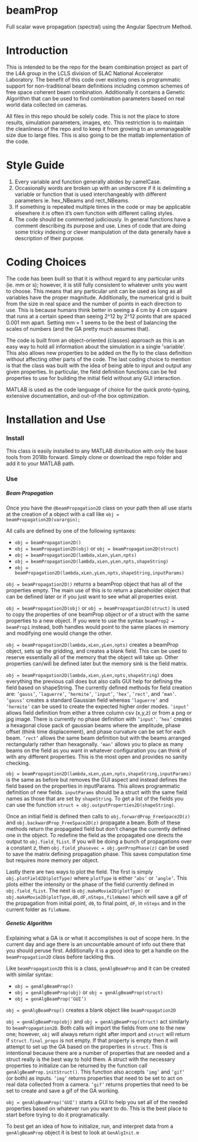 # beamProp
Full scalar wave propagation (spectral) using the Angular Spectrum Method.

# Introduction
This is intended to be the repo for the beam combination project as part of the L4A group in the LCLS division of SLAC National Accelerator Laboratory. The benefit of this code over existing ones is programmatic support for non-traditional beam definitions including common schemes of free space coherent beam combination. Additionally it contains a Genetic Algorithm that can be used to find combination parameters based on real world data collected on cameras.

All files in this repo should be solely code. This is not the place to store results, simulation parameters, images, etc. This restriction is to maintain the cleanliness of the repo and to keep it from growing to an unmanageable size due to large files. This is also going to be the matlab implementation of the code.

# Style Guide
1) Every variable and function generally abides by camelCase. 
2) Occasionally words are broken up with an underscore if it is delimiting a variable or function that is used interchangeably with different parameters ie. hex_NBeams and rect_NBeams.
3) If something is repeated multiple times in the code or may be applicable elsewhere it is often it’s own function with different calling styles.
4) The code should be commented judiciously. In general functions have a comment describing its purpose and use. Lines of code that are doing some tricky indexing or clever manipulation of the data generally have a description of their purpose.

# Coding Choices
The code has been built so that it is without regard to any particular units (ie. mm or s); however, it is still fully consistent to whatever units you want to choose. This means that any particular unit can be used as long as all variables have the proper magnitude. Additionally, the numerical grid is built from the size in real space and the number of points in each direction to use. This is because humans think better in seeing a 4 cm by 4 cm square that runs at a certain speed than seeing 2^12 by 2^12 points that are spaced 0.001 mm apart. Setting mm = 1 seems to be the best of balancing the scales of numbers (and the GA pretty much assumes that).

The code is built from an object-oriented (classes) approach as this is an easy way to hold all information about the simulation in a single 'variable'. This also allows new properties to be added on the fly to the class definition without affecting other parts of the code. The last coding choice to mention is that the class was built with the idea of being able to input and output any given properties. In particular, the field definition functions can be fed properties to use for building the initial field without any GUI interaction.

MATLAB is used as the code language of choice for the quick proto-typing, extensive documentation, and out-of-the box optimization.

# Installation and Use

### Install
This class is easily installed to any MATLAB distribution with only the base tools from 2018b forward. Simply clone or download the repo folder and add it to your MATLAB path.

### Use
##### Beam Propagation
Once you have the `@beamPropagation2D` class on your path then all use starts at the creation of a object with a call like `obj = beamPropagation2D(varargin);`

All calls are defined by one of the following syntaxes:

- `obj = beamPropagation2D()`
- `obj = beamPropagation2D(obj)` or `obj = beamPropagation2D(struct)`
- `obj = beamPropagation2D(lambda,xLen,yLen,npts)`
- `obj = beamPropagation2D(lambda,xLen,yLen,npts,shapeString)`
- `obj = beamPropagation2D(lambda,xLen,yLen,npts,shapeString,inputParams)`

`obj = beamPropagation2D()` returns a beamProp object that has all of the properties empty. The main use of this is to return a placeholder object that can be defined later or if you just want to see what all properties exist.

`obj = beamPropagation2D(obj)` or `obj = beamPropagation2D(struct)` is used to copy the properties of one beamProp object or of a struct with the same properties to a new object. If you were to use the syntax `beamProp2 = beamProp1` instead, both handles would point to the same places in memory and modifying one would change the other.

`obj = beamPropagation2D(lambda,xLen,yLen,npts)` creates a beamProp object, sets up the gridding, and creates a blank field. This can be used to reserve essentially all of the memory that the object will take up. Other properties can/will be defined later but the memory sink is the field matrix.

`obj = beamPropagation2D(lambda,xLen,yLen,npts,shapeString)` does everything the previous call does but also calls GUI help for defining the field based on shapeString. The currently defined methods for field creation are: `’gauss’`, `’laguerre’`, `’hermite’`, `’input’`, `’hex’`, `’rect’`, and `’man’`. `’gauss’` creates a standard Gaussian field whereas `’laguerre’` and `’hermite’` can be used to create the expected higher order modes. `’input’` allows field definition from either a three column csv (x,y,z) or from a png or jpg image. There is currently no phase definition with `’input’`. `’hex’` creates a hexagonal close pack of gaussian beams where the amplitude, phase offset (think time displacement), and phase curvature can be set for each beam. `’rect’` allows the same beam definition but with the beams arranged rectangularly rather than hexagonally. `’man’` allows you to place as many beams on the field as you want in whatever configuration you can think of with any different properties. This is the most open and provides no sanity checking.

`obj = beamPropagation2D(lambda,xLen,yLen,npts,shapeString,inputParams)` is the same as before but removes the GUI aspect and instead defines the field based on the properties in inputParams. This allows programmatic definition of new fields. `inputParams` should be a struct with the same field names as those that are set by `shapeString`. To get a list of the fields you can use the function `struct = obj.outputProperties2D(shapeString)`.

Once an initial field is defined then calls to `obj.forwardProp_FreeSpace2D(z)` and `obj.backwardProp_FreeSpace2D(z)` propagate a beam. Both of these methods return the propagated field but don't change the currently defined one in the object. To redefine the field as the propagated one directs the output to `obj.field_fList`. If you will be doing a bunch of propagations over a constant z, then `obj.field_phasevec = obj.genPropPhase(z)` can be used to save the matrix defining propagation phase. This saves computation time but requires more memory per object. 

Lastly there are two ways to plot the field. The first is simply `obj.plotField2D(plotType)` where `plotType` is either `’abs’` or `’angle’`. This plots either the intensity or the phase of the field currently defined in `obj.field_fList`. The next is `obj.makeMovie2D(plotType)` or `obj.makeMovie2D(plotType,d0,dF,nSteps,fileName)` which will save a gif of the propagation from initial point, `d0`, to final point, `dF`, in `nSteps` and in the current folder as `fileName`.

##### Genetic Algorithm
Explaining what a GA is or what it accomplishes is out of scope here. In the current day and age there is an uncountable amount of info out there that you should peruse first. Additionally it is a good idea to get a handle on the `beamPropagation2D` class before tackling this.

Like `beamPropagation2D` this is a class, `genAlgBeamProp` and it can be created with similar syntax:
- `obj = genAlgBeamProp()`
- `obj = genAlgBeamProp(obj)` or `obj = genAlgBeamProp(struct)`
- `obj = genAlgBeamProp(‘GUI’)`

`obj = genAlgBeamProp()` creates a blank object like `beamPropagation2D`

`obj = genAlgBeamProp(obj)` and `obj = genAlgBeamProp(struct)` act similarly to `beamPropagation2D`. Both calls will import the fields from one to the new one; however, `obj` will always return right after import and `struct` will return if `struct.final_props` is not empty. If that property is empty then it will attempt to set up the GA based on the properties in `struct`. This is intentional because there are a number of properties that are needed and a struct really is the best way to hold them. A struct with the necessary properties to initialize can be returned by the function call `genAlgBeamProp.initStruct()`. This function also accepts `’img’` and `’gif’` (or both) as inputs. `’img’` returns properties that need to be set to act on real data collected from a camera. `’gif’` returns properties that need to be set to create and save a gif of the GA working.

`obj = genAlgBeamProp(‘GUI’)` starts a GUI to help you set all of the needed properties based on whatever run you want to do. This is the best place to start before trying to do it programatically.

To best get an idea of how to initialize, run, and interpret data from a `genAlgBeamProp` object it is best to look at `GenAlgInit.m`